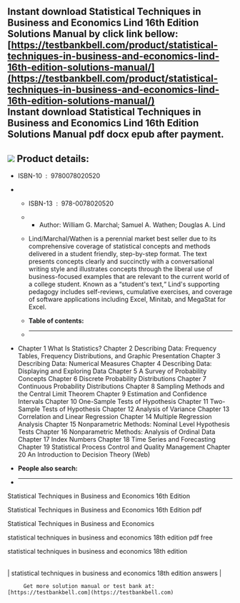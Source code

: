 Instant download **Statistical Techniques in Business and Economics Lind 16th Edition Solutions Manual** by click link bellow:  
[https://testbankbell.com/product/statistical-techniques-in-business-and-economics-lind-16th-edition-solutions-manual/](https://testbankbell.com/product/statistical-techniques-in-business-and-economics-lind-16th-edition-solutions-manual/)  
**Instant download Statistical Techniques in Business and Economics Lind 16th Edition Solutions Manual pdf docx epub after payment.**
-------------------------------------------------------------------------------------------------------------------------------------


![](https://testbankbell.com/wp-content/uploads/2023/05/Statistical_Techniques_in_Business_and_Economics_Lind_Marchal_Wathen_16th__78431.1415906963.1280.1280.jpg)
**Product details:**
--------------------


* ISBN-10 ‏ : ‎ 9780078020520
* * ISBN-13 ‏ : ‎ 978-0078020520
  * * Author: William G. Marchal; Samuel A. Wathen; Douglas A. Lind
   
  * Lind/Marchal/Wathen is a perennial market best seller due to its comprehensive coverage of statistical concepts and methods delivered in a student friendly, step-by-step format. The text presents concepts clearly and succinctly with a conversational writing style and illustrates concepts through the liberal use of business-focused examples that are relevant to the current world of a college student. Known as a “student's text,“ Lind's supporting pedagogy includes self-reviews, cumulative exercises, and coverage of software applications including Excel, Minitab, and MegaStat for Excel.
  * **Table of contents:**
  * ----------------------
 
* Chapter 1 What Is Statistics? Chapter 2 Describing Data: Frequency Tables, Frequency Distributions, and Graphic Presentation Chapter 3 Describing Data: Numerical Measures Chapter 4 Describing Data: Displaying and Exploring Data Chapter 5 A Survey of Probability Concepts Chapter 6 Discrete Probability Distributions Chapter 7 Continuous Probability Distributions Chapter 8 Sampling Methods and the Central Limit Theorem Chapter 9 Estimation and Confidence Intervals Chapter 10 One-Sample Tests of Hypothesis Chapter 11 Two-Sample Tests of Hypothesis Chapter 12 Analysis of Variance Chapter 13 Correlation and Linear Regression Chapter 14 Multiple Regression Analysis Chapter 15 Nonparametric Methods: Nominal Level Hypothesis Tests Chapter 16 Nonparametric Methods: Analysis of Ordinal Data Chapter 17 Index Numbers Chapter 18 Time Series and Forecasting Chapter 19 Statistical Process Control and Quality Management Chapter 20 An Introduction to Decision Theory (Web)
* **People also search:**
* -----------------------

Statistical Techniques in Business and Economics 16th Edition

Statistical Techniques in Business and Economics 16th Edition pdf

Statistical Techniques in Business and Economics

statistical techniques in business and economics 18th edition pdf free

statistical techniques in business and economics 18th edition


|  |
| --- |
| 
statistical techniques in business and economics 18th edition answers
 |







         Get more solution manual or test bank at: [https://testbankbell.com](https://testbankbell.com)

